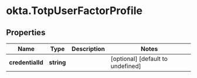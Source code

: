 # okta.TotpUserFactorProfile

## Properties

Name | Type | Description | Notes
------------ | ------------- | ------------- | -------------
**credentialId** | **string** |  | [optional] [default to undefined]

